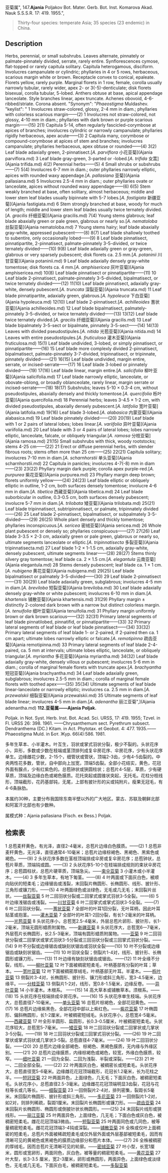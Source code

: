 亚菊属",
147.**Ajania** Poljakov Bot. Mater. Gerb. Bot. Inst. Komarova Akad. Nauk S.S.S.R. 17: 419. 1955.",

> Thirty-four species: temperate Asia; 35 species (23 endemic) in China.

## Description
Herbs, perennial, or small subshrubs. Leaves alternate, pinnately or palmate-pinnately divided, serrate, rarely entire. Synflorescences cymose, flat-topped or rarely capitula solitary. Capitula heterogamous, disciform. Involucres campanulate or cylindric; phyllaries in 4 or 5 rows, herbaceous, scarious margin white or brown. Receptacle convex to conical, epaleate. Florets yellow, rarely purple. Marginal florets in 1 row, female, corolla usually narrowly tubular, rarely wider, apex 2- or 3(-5)-denticulate; disk florets bisexual, corolla tubular, 5-lobed. Anthers obtuse at base, apical appendage lanceolate. Style branches linear, apex truncate. Achenes obovoid, 4-6-ribbed/striate. Corona absent.
  "Synonym": "*Phaeostigma* Muldashev.
  "keylist": "
1 Involucres straw-colored, glossy, 2-4 mm in diam.; phyllaries with colorless scarious margin——(2)
1 Involucres not straw-colored, not glossy, 4-10 mm in diam.; phyllaries with dark brown or purple scarious margin——(15)
2(1) Capitula 5-14, often regularly fascicled-corymbose at apices of branches; involucres cylindric or narrowly campanulate; phyllaries rigidly herbaceous, apex acute——(3)
2 Capitula many, corymbose or compound-corymbose at apices of stem and branches; involucres campanulate; phyllaries herbaceous, apex obtuse or rounded——(4)
3(2) Leaf blade adaxially green, 2-pinnatisect.[*A. parviflora* 小花亚菊](Ajania parviflora.md)
3 Leaf blade gray-green, 3-parted or -lobed.[*A. trifida* 女蒿](Ajania trifida.md)
4(2) Perennial herbs——(5)
4 Small shrubs or subshrubs——(7)
5(4) Involucres 6-7 mm in diam.; outer phyllaries narrowly elliptic, apices with rounded waxy appendage.[*A. pallasiana* 亚菊](Ajania pallasiana.md)
5 Involucres 2.5-4 mm in diam.; outer phyllaries ovate or lanceolate, apices without rounded waxy appendage——(6)
6(5) Stem weakly branched at base, often solitary, almost herbaceous; middle and lower stem leaf blades usually bipinnate with 5-7 lobes.[*A. fastigiata* 新疆亚菊](Ajania fastigiata.md)
6 Stem strongly branched at base, woody for much of length; middle and lower stem leaf blades usually twice ternately divided.[*A. gracilis* 纤细亚菊](Ajania gracilis.md)
7(4) Young stems glabrous; leaf blade abaxially green or pale green, glabrous or nearly so.[*A. nematoloba* 丝裂亚菊](Ajania nematoloba.md)
7 Young stems hairy; leaf blade abaxially gray-white, appressed pubescent——(8)
8(7) Leaf blade shallowly toothed to subentire, only occasionally lobed——(9)
8 Leaf blade pinnatisect, pinnatipartite, 2-pinnatisect, palmate-pinnately 3-5-divided, or twice ternately divided——(10)
9(8) Leaf blade adaxially green or gray-green, glabrous or very sparsely pubescent; disk florets ca. 2.5 mm.[*A. potaninii* 川甘亚菊](Ajania potaninii.md)
9 Leaf blade adaxially densely gray-white tomentose; disk florets ca. 4 mm.[*A. amphisericea* 灰叶亚菊](Ajania amphisericea.md)
10(8) Leaf blade pinnatisect or pinnatipartite——(11)
10 Leaf blade 2-pinnatisect, palmate-pinnately 3-5-divided, bipalmatisect, or twice ternately divided——(12)
11(10) Leaf blade pinnatisect, adaxially gray-white, densely pubescent.[*A. truncata* 深裂亚菊](Ajania truncata.md)
11 Leaf blade pinnatipartite, adaxially green, glabrous.[*A. hypoleuca* 下白亚菊](Ajania hypoleuca.md)
12(10) Leaf blade 2-pinnatisect.[*A. achilleoides* 蓍状亚菊](Ajania achilleoides.md)
12 Leaf blade bipalmatisect, palmately-pinnately 3-5-divided, or twice ternately divided——(13)
13(12) Leaf blade twice ternately divided.[*A. gracilis* 纤细亚菊](Ajania gracilis.md)
13 Leaf blade bipalmately 3-5-sect or bipalmate, pinnately 3-5-sect——(14)
14(13) Leaves with divided pseudostipules.[*A. nitida* 光苞亚菊](Ajania nitida.md)
14 Leaves with entire pseudostipules.[*A. fruticulosa* 灌木亚菊](Ajania fruticulosa.md)
15(1) Leaf blade undivided, 3-lobed, or simply pinnatisect, or pinnatipartite——(16)
15 Leaf blade more complexly divided 2-pinnatisect, bipalmatisect, palmate-pinnately 3-7-divided, tripinnatisect, or tripinnate, pinnately divided——(21)
16(15) Leaf blade undivided, margin entire, serrate, or incised-serrate——(17)
16 Leaf blade 3-lobed or pinnately divided——(19)
17(16) Leaf blade linear, margin entire.[*A. salicifolia* 柳叶亚菊](Ajania salicifolia.md)
17 Leaf blade narrowly elliptic, lanceolate, or obovate-oblong, or broadly oblanceolate, rarely linear, margin serrate or incised-serrate——(18)
18(17) Subshrubs; leaves 5-10 × 0.3-4 cm, without pseudostipules, abaxially densely and thickly tomentose.[*A. quercifolia* 栎叶亚菊](Ajania quercifolia.md)
18 Perennial herbs; leaves 3-4.5 × 1-2 cm, with divided pseudostipules, abaxially densely pubescent.[*A. latifolia* 宽叶亚菊](Ajania latifolia.md)
19(16) Leaf blade 3-lobed.[*A. alabasica* 内蒙亚菊](Ajania alabasica.md)
19 Leaf blade pinnately divided——(20)
20(19) Leaf blade with 1 or 2 pairs of lateral lobes; lobes linear.[*A. variifolia* 异叶亚菊](Ajania variifolia.md)
20 Leaf blade with 3 or 4 pairs of lateral lobes; lobes narrowly elliptic, lanceolate, falcate, or obliquely triangular.[*A. ramosa* 分枝亚菊](Ajania ramosa.md)
21(15) Small subshrubs with thick, woody rootstocks; stems 4-25 cm——(22)
21 Erect or diffuse perennial herbs, with slender fibrous roots; stems often more than 25 cm——(25)
22(21) Capitula solitary; involucres 7-10 mm in diam.[*A. scharnhorstii* 单头亚菊](Ajania scharnhorstii.md)
22 Capitula in panicles; involucres 4-7(-8) mm in diam——(23)
23(22) Phyllary margin dark purple; corolla apex purple-red.[*A. purpurea* 紫花亚菊](Ajania purpurea.md)
23 Phyllary margin deep brown; florets uniformly yellow——(24)
24(23) Leaf blade elliptic or obliquely elliptic in outline, 1-2 cm, both surfaces densely tomentose; involucre 4-6 mm in diam.[*A. tibetica* 西藏亚菊](Ajania tibetica.md)
24 Leaf blade suborbicular in outline, 0.3-0.5 cm, both surfaces densely pubescent; involucre 5-7 mm in diam.[*A. trilobata* 矮亚菊](Ajania trilobata.md)
25(21) Leaf blade tripinnatisect, subtripinnatisect, or palmate, tripinnately divided——(26)
25 Leaf blade 2-pinnatisect, bipalmatisect, or subpalmately 3-5-divided——(29)
26(25) Whole plant densely and thickly tomentose; phyllaries inconspicuous.[*A. sericea* 密绒亚菊](Ajania sericea.md)
26 Whole plant pubescent or densely so; phyllaries conspicuous——(27)
27(26) Leaf blade 3-3.5 × 2-3 cm, adaxially green or pale green, glabrous or nearly so, ultimate segments lanceolate or elliptic.[*A. tripinnatisecta* 多裂亚菊](Ajania tripinnatisecta.md)
27 Leaf blade 1-2 × 1-1.5 cm, adaxially gray-white, densely pubescent, ultimate segments linear——(28)
28(27) Stems thinly silvery gray tomentose; leaf blade ca. 2 × 1.5 cm.[*A. elegantula* 云南亚菊](Ajania elegantula.md)
28 Stems densely pubescent; leaf blade ca. 1 × 1 cm.[*A. nubigena* 黄花亚菊](Ajania nubigena.md)
29(25) Leaf blade bipalmatisect or palmately 3-5-divided——(30)
29 Leaf blade 2-pinnatisect——(31)
30(29) Leaf blade adaxially green, subglabrous; involucres 4-5 mm in diam.[*A. breviloba* 短裂亚菊](Ajania breviloba.md)
30 Leaf blade adaxially densely gray-white or white pubescent; involucres 6-10 mm in diam.[*A. khartensis* 铺散亚菊](Ajania khartensis.md)
31(29) Phyllary margin ± distinctly 2-colored dark brown with a narrow but distinct colorless margin.[*A. tenuifolia* 细叶亚菊](Ajania tenuifolia.md)
31 Phyllary margin uniformly brown or dark brown scarious——(32)
32(31) Primary lateral segments of leaf blade pinnatilobed, pinnatifid, or pinnatipartite——(33)
32 Primary lateral segments of leaf blade or leaf blade pinnatisect——(34)
33(32) Primary lateral segments of leaf blade 1- or 2-paired, if 2-paired then ca. 1 cm apart; ultimate lobes narrowly elliptic or falcate.[*A. remotipinna* 疏齿亚菊](Ajania remotipinna.md)
33 Primary lateral segments of leaf blade 2-4-paired, ca. 5 mm at intervals; ultimate lobes elliptic, lanceolate, or obliquely triangular.[*A. myriantha* 多花亚菊](Ajania myriantha.md)
34(32) Leaf blade adaxially gray-white, densely villous or pubescent; involucres 5-6 mm in diam.; corolla of marginal female florets with truncate apex.[*A. brachyantha* 短冠亚菊](Ajania brachyantha.md)
34 Leaf blade adaxially green, subglabrous; involucres 2.5-5 mm in diam.; corolla of marginal female florets with toothed apex——(35)
35(34) Ultimate segments of leaf blade linear-lanceolate or narrowly elliptic; involucres ca. 2.5 mm in diam.[*A. przewalskii* 细裂亚菊](Ajania przewalskii.md)
35 Ultimate segments of leaf blade linear; involucres 4-5 mm in diam.[*A. adenantha* 丽江亚菊",](Ajania adenantha.md)
**112.亚菊属——Ajania Poljak.**

Poljak. in Not. Syst. Herb. Inst. Bot. Acad. Sci. URSS, 17: 419. 1955; Tzvel. in Fl. URSS 26: 398. 1961. ——Chrysanthemum sect. Pyrethrum subsect. Dendranthema (DC.) Kitam. in Act. Phytotax. et Geobot. 4: 477. 1935.——Phaeostigma Muld. in Бот. Жур. 66(4):586. 1981. 

多年生草本、小半灌木。叶互生，羽状或掌式羽状分裂，极少不裂的。头状花序小，异形，多数或少数在枝端或茎顶排列成复伞房花序、伞房花序，少有头状花序单生。边缘雌花少数，2-15个，细管状或管状，顶端2-3齿，少有4-5齿裂的。中央两性花多数，管状，自中部向上加宽，顶端5齿裂。全部小花结实，黄色，花冠外面有腺点，少有红紫色的。总苞钟状或狭圆柱状；总苞片4-5层，草质，少有硬草质，顶端及边缘白色或褐色膜质。花托突起或圆锥状突起，无托毛。花柱分枝线形，顶端截形，花药基部钝，无尾，上部有披针形的尖或钝附片。瘦果无冠毛，有4-6条脉肋。

本属约30种，主要分布我国除东南半壁以外的广大地区。蒙古、苏联及朝鲜北部和阿富汗北部也有少数种。

属模式种：Ajania pallasiana (Fisch. ex Bess.) Poljak.

## 检索表

1 总苞麦秆黄色，有光泽，直径2-4毫米，总苞片边缘白色膜质。——(2)
1 总苞非麦秆黄色，无光泽，直径通常4-10毫米；总苞片边缘棕褐色、黑褐色、黑紫色或褐色。——(9)
2 头状花序多数在茎枝顶端排成伞房或复伞房花序；总苞钟状，总苞片草质，顶端钝或圆。——(3)
2 头状花序5-10个在枝端排成规则的束状伞房花序；总苞圆柱状，总苞片硬草质，顶端急尖。——[束伞亚菊](Ajania%20parviflora.md)
3 小灌木或小半灌木。——(4)
3 多年生草本，有地下匍茎。——(8)
4 叶两面或下面灰白色，被顺向贴伏的短柔毛；边缘锯齿或浅裂，末回裂片椭圆形、长椭圆形、线形、披针形、三角形或镰刀形。——(5)
4 叶两面绿色或淡绿色，无毛或几无毛；末回裂片丝状。——[丝裂亚菊](Ajania%20nematoloba.md)
5 叶二回羽状分裂或二回掌式或掌式羽状3-5全裂。——(6)
5 叶边缘浅锯齿或浅裂。——[川甘亚菊](Ajania%20potaninii.md)
6 叶二回掌式或掌式羽状3-5全裂。——(7)
6 叶二回羽状分裂。——[蓍状亚菊](Ajania%20achilloides.md)
7 全部叶的叶耳1回分裂，无叶耳柄，因此叶耳贴茎或抱茎。——[灌木亚菊](Ajania%20fruticulosa.md)
7 全部叶的叶耳1-2回分裂，有长1-2毫米的叶耳柄。——[光苞亚菊](Ajania%20nitida.md)
8 头状花序小，总苞宽2.5-4毫米，外层总苞片卵形、披针形，长1-2毫米，顶端无圆形蜡质附属物。——[新疆亚菊](Ajania%20fastigiata.md)
8 头状花序大，总苞宽6一7毫米，外层苞片长椭圆形，长2.5-3毫米，顶端有圆形蜡质附属物。——[亚菊](Ajania%20pallasiana.md)
9 叶二回羽状分裂或二回掌状或掌式羽状3-5分裂或三回羽状分裂或三回掌式羽状分裂。——(14)
9 叶不分裂或边缘锯齿或缺刻状锯齿或羽状全裂——(10)
10 叶不分裂或边缘锯齿或缺刻状锯齿。——(11)
10 叶羽状全裂；侧裂片1-4对，线形、披针形、长椭圆形或镰刀形。——(13)
11 叶边缘有缺刻状锯齿或锯齿。——(12)
11 叶全缘不分裂，线形。——[柳叶亚菊](Ajania%20salicifolia.md)
12 叶下面被稠密短柔毛，叶柄基部有分裂的叶耳；草本。——[宽叶亚菊](Ajania%20latifolia.md)
12 叶下面被稠密厚绒毛，叶柄基部无叶耳。半灌木。——[栎叶亚菊](Ajania%20quercifolia.md)
13 侧裂片3-4对，长椭圆形、披针形、镰刀形或斜三角形，宽3-4.5毫米，边缘平。——[分枝亚菊](Ajania%20ramosa.md)
13 侧裂片1-2对，线形，宽0.8-1.5毫米，边缘反卷。——[异叶亚菊](Ajania%20variifolia.md)
14 小半灌木。木根系。 ——(15)
14 高大草本或铺散草本。须根系。——(18)
15 头状花序在枝端排成伞房花序。——(16)
15 头状花序单生枝端。头状花序大，总苞直径7-10毫米。——[单头亚菊](Ajania%20scharnhorstii.md)
16 总苞片棕褐色，全部花冠黄色。——(17)
16 总苞片边缘紫黑色，全部花冠中部以上紫红色。——[紫花亚菊](Ajania%20purpurea.md)
17 叶椭圆形、偏斜椭圆形，长1-2厘米，叶被稠密短绒毛。头状花序小，总苞宽4-5毫米。——[西藏亚菊](Ajania%20tibetica.md)
17 叶全形半圆形、扁圆形，长0.3-0.5厘米，叶被稠密短柔毛。头状花序较大，总苞宽5-7毫米。——[矮亚菊](Ajania%20trilobata.md)
18 叶二回羽状分裂或二回掌状或几掌状3-5分裂。——(19)
18 叶三回羽状分裂或三回掌式羽状分裂。——(26)
19 叶二回掌状或掌式羽状或几掌状3-5裂。总苞直径4-7毫米。——(24)
19 叶二回羽状分裂。——(20)
20 总苞片边缘全部褐色、棕褐色、黑褐色膜质，无内缘与外缘区别。——(21)
20 总苞片边缘膜质，内缘棕褐色或褐色，较宽，外缘白色膜质，较窄。——[细叶亚菊](Ajania%20tenuifolia.md)
21 一回为全裂、二回为浅裂、半裂或深裂。——(23)
21 叶一、二回全部全裂。——(22)
22 叶两面灰白色，被稠密长或短柔毛。头状花序大，总苞直径宽5-6毫米。边缘雌花花冠顶端截形，花冠长1.2毫米，长为花柱之半。——[短冠亚菊](Ajania%20brachyantha.md)
22 叶两面异色，上面绿色，几无毛；下面灰白色，被稠密短柔毛。头状花序小，总苞直径2.5-3毫米。边缘雌花花冠顶端明显3齿裂，花冠与花柱等长或几等长。——[细裂亚菊](Ajania%20przewalskii.md)
23 一回侧裂片2-4对，排列密集，裂距长5毫米。末回裂片椭圆形、披针形或斜三角形。——[多花亚菊](Ajania%20myriantha.md)
23 一回侧裂片1-2对，如2对，则排列稀疏，裂距1厘米。末回裂片长椭圆形或镰刀形。——[疏齿亚菊](Ajania%20remotipinna.md)
24 末回裂片长椭圆形、椭圆形或倒披针状长椭圆形。——(25)
24 末回裂片线形或狭线形。——[丽江亚菊](Ajania%20adenantha.md)
25 叶两面异色，上面绿色，几无毛；下面白色或灰白色，被稠密短柔毛。雌花花冠顶端3微齿。——[短裂亚菊](Ajania%20breviloba.md)
25 叶两面同色或几同色，被等量稠密短柔毛。雌花花冠顶端3-4钝或深裂。——[铺散亚菊](Ajania%20khartensis.md)
26 全株或仅叶上面稠密的短柔毛，总苞片外面被稀疏短柔毛或仅外层外面或外层基部被短柔毛，因而有清晰可见的黄褐色或黑褐色的膜质边缘部分和苞片本体。——(27)
26 全株被稠密的厚绒毛，因而总苞片无清晰可见的轮廓。——[密绒亚菊](Ajania%20sericea.md)
27 叶小型，长宽1厘米，圆形或宽卵形，两面同色，灰白色，被等量的稠密短柔毛。——[黄花亚菊](Ajania%20nubigena.md)
27 叶大型，长3-3.5 厘米，宽2-3厘米，卵形或椭圆形，两面异色，上面绿色或淡绿色，无毛或几无毛。下面灰白毛，被稠密短柔毛。——[多裂亚菊](Ajania%20tripinnatisecta.md)
